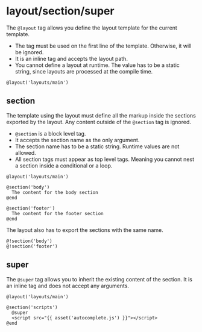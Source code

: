 # layout/section/super

The `@layout` tag allows you define the layout template for the current template.

- The tag must be used on the first line of the template. Otherwise, it will be ignored.
- It is an inline tag and accepts the layout path.
- You cannot define a layout at runtime. The value has to be a static string, since layouts are processed at the compile time.

```edge
@layout('layouts/main')
```

## section
The template using the layout must define all the markup inside the sections exported by the layout. Any content outside of the `@section` tag is ignored.

- `@section` is a block level tag.
- It accepts the section name as the only argument.
- The section name has to be a static string. Runtime values are not allowed.
- All section tags must appear as top level tags. Meaning you cannot nest a section inside a conditional or a loop.

```edge
@layout('layouts/main')

@section('body')
  The content for the body section
@end

@section('footer')
  The content for the footer section
@end
```

The layout also has to export the sections with the same name.

```edge
@!section('body')
@!section('footer')
```

## super
The `@super` tag allows you to inherit the existing content of the section. It is an inline tag and does not accept any arguments.

```edge
@layout('layouts/main')

@section('scripts')
  @super
  <script src="{{ asset('autocomplete.js') }}"></script>
@end
```
